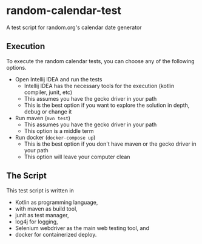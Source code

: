 # random-calendar-test
A test script for random.org's calendar date generator

## Execution
To execute the random calendar tests, you can choose any of the following options.

- Open Intellij IDEA and run the tests
  - Intellij IDEA has the necessary tools for the execution (kotlin compiler, junit, etc)
  - This assumes you have the gecko driver in your path
  - This is the best option if you want to explore the solution in depth, debug or change it
- Run maven (`mvn test`)
  - This assumes you have the gecko driver in your path
  - This option is a middle term
- Run docker (`docker-compose up`)
  - This is the best option if you don't have maven or the gecko driver in your path
  - This option will leave your computer clean

## The Script
This test script is written in 
- Kotlin as programming language, 
- with maven as build tool, 
- junit as test manager, 
- log4j for logging, 
- Selenium webdriver as the main web testing tool, and 
- docker for containerized deploy.
